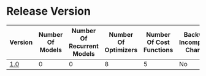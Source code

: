 # Release Version

| Version               | Number Of Models | Number Of Recurrent Models | Number Of Optimizers | Number Of Cost Functions | Backward Incompatible Changes |
|-----------------------|------------------|----------------------------|----------------------|--------------------------|-------------------------------|
| [1.0](Release/1-0.md) | 0                | 0                          | 8                    | 5                        | No                            |